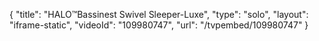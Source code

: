 {
    "title": "HALO&trade;Bassinest Swivel Sleeper-Luxe",
    "type": "solo",
    "layout": "iframe-static",
    "videoId": "109980747",
    "url": "\/tvpembed\/109980747"
}